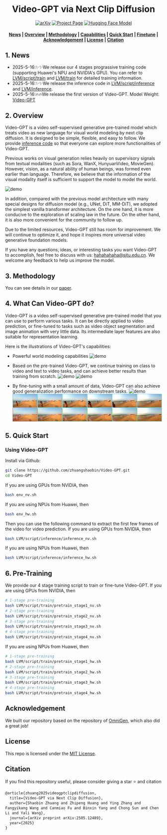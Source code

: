 <h1 align="center">Video-GPT via Next Clip Diffusion</h1>



<div align="center">

[![arXiv](https://img.shields.io/badge/arXiv-2505.12489-b31b1b.svg)](https://arxiv.org/abs/2505.12489)
[![Project Page](https://img.shields.io/badge/Project_Page-Video--GPT-green)](https://zhuangshaobin.github.io/Video-GPT.github.io/)
[![Hugging Face Model](https://img.shields.io/badge/%F0%9F%A4%97%20Hugging%20Face-Models-yellow)](https://huggingface.co/GrayShine/Video-GPT)

</div>


<h4 align="center">
    <p>
        <a href=#1-news>News</a> |
        <a href=#2-overview>Overview</a> |
        <a href=#3-methodology>Methodology</a> |
        <a href=#4-what-can-video-gpt-do>Capabilities</a> |
        <a href=#5-quick-start>Quick Start</a> |
        <a href="#6-training">Finetune</a> |
        <a href="#acknowledgement">Acknowledgement</a> |
        <a href="#license">License</a> |
        <a href="#citation">Citation</a>
    <p>
</h4>



## 1. News
- 2025-5-16:✨✨We release our 4 stages prograssive training code (supporting Huawei's NPU and NVIDIA's GPU). You can refer to [LVM/script/train](LVM/script/train) and [LVM/train](LVM/train) for detailed training information.
- 2025-5-16:✨✨We release the inference code in [LVM/script/inference](LVM/script/inference) and [LVM/inference](LVM/inference).
- 2025-5-16:🔥🔥We release the first version of Video-GPT. Model Weight: [Video-GPT](https://huggingface.co/GrayShine/Video-GPT)


## 2. Overview

Video-GPT is a video self-supervised generative pre-trained model which treats video as new language for visual world modeling by next clip diffusion. It is designed to be simple, flexible, and easy to follow. We provide [inference code](#5-quick-start) so that everyone can explore more functionalities of Video-GPT.

Previous works on visual generation relies heavily on supervisory signals from textual modalities (such as Sora, WanX, HunyuanVideo, MovieGen). However, vision, as a natural ability of human beings, was formed even earlier than language. Therefore, we believe that the information of the visual modality itself is sufficient to support the model to model the world.

![demo](./imgs/teaser.png)

In addition, compared with the previous model architecture with many special designs for diffusion model (e.g., UNet, DiT, MM-DiT), we adopted the simplest vanilla transformer architecture. On the one hand, it is more conducive to the exploration of scaling law in the future. On the other hand, it is also more convenient for the community to follow up.

Due to the limited resources, Video-GPT still has room for improvement. We will continue to optimize it, and hope it inspires more universal video generative foundation models. 

If you have any questions, ideas, or interesting tasks you want Video-GPT to accomplish, feel free to discuss with us: hahahahaha@sjtu.edu.cn. We welcome any feedback to help us improve the model.


## 3. Methodology

You can see details in our [paper](https://arxiv.org/abs/2409.11340). 


## 4. What Can Video-GPT do?

Video-GPT is a video self-supervised generative pre-trained model that you can use to perform various tasks. It can be directly applied to video prediction, or fine-tuned to tasks such as video object segmentation and image animation with very little data. Its intermediate layer features are also suitable for representation learning. 

Here is the illustrations of Video-GPT's capabilities: 
- Powerful world modeling capabilities
![demo](./imgs/phys_visual.png)
- Based on the pre-trained Video-GPT, we continue training on class to video and text to video tasks, and can achieve better results than training from scratch.
![demo](./imgs/c2v_gen.png)
![demo](./imgs/t2v_gen.png)

- By fine-tuning with a small amount of data, Video-GPT can also achieve good generalization performance on downstream tasks.
![demo](./imgs/anim.png)
![demo](./imgs/seg.png)



## 5. Quick Start


### Using Video-GPT
Install via Github:
```bash
git clone https://github.com/zhuangshaobin/Video-GPT.git
cd Video-GPT
```
If you are using GPUs from NVIDIA, then
```bash
bash env_nv.sh
```
If you are using NPUs from Huawei, then
```bash
bash env_hw.sh
```


Then you can use the following command to extract the first few frames of the video for video prediction.
If you are using GPUs from NVIDIA, then
```bash
bash LVM/script/inference/inference_nv.sh
```
If you are using NPUs from Huawei, then
```bash
bash LVM/script/inference/inference_hw.sh
```


## 6. Pre-Training
We provide our 4 stage training script to train or fine-tune Video-GPT. 
If you are using GPUs from NVIDIA, then
```bash
# 1-stage pre-training
bash LVM/script/train/pretrain_stage1_nv.sh
# 2-stage pre-training
bash LVM/script/train/pretrain_stage2_nv.sh
# 3-stage pre-training
bash LVM/script/train/pretrain_stage3_nv.sh
# 4-stage pre-training
bash LVM/script/train/pretrain_stage4_nv.sh
```

If you are using NPUs from Huawei, then
```bash
# 1-stage pre-training
bash LVM/script/train/pretrain_stage1_hw.sh
# 2-stage pre-training
bash LVM/script/train/pretrain_stage2_hw.sh
# 3-stage pre-training
bash LVM/script/train/pretrain_stage3_hw.sh
# 4-stage pre-training
bash LVM/script/train/pretrain_stage4_hw.sh
```


## Acknowledgement
We built our repository based on the repository of [OmniGen](https://github.com/VectorSpaceLab/OmniGen), which also did a great job!

## License
This repo is licensed under the [MIT License](LICENSE). 


## Citation
If you find this repository useful, please consider giving a star ⭐ and citation
```
@article{zhuang2025videogptclipdiffusion,
  title={Video-GPT via Next Clip Diffusion},
  author={Shaobin Zhuang and Zhipeng Huang and Ying Zhang and Fangyikang Wang and Canmiao Fu and Binxin Yang and Chong Sun and Chen Li and Yali Wang},
  journal={arXiv preprint arXiv:2505.12489},
  year={2025}
}
```